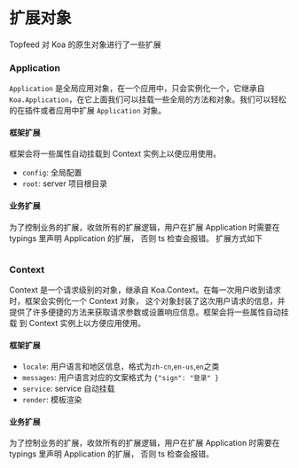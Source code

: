 # 扩展对象

Topfeed 对 Koa 的原生对象进行了一些扩展

### Application

`Application` 是全局应用对象，在一个应用中，只会实例化一个，它继承自 `Koa.Application`，在它上面我们可以挂载一些全局的方法和对象。我们可以轻松的在插件或者应用中扩展 `Application` 对象。

#### 框架扩展

框架会将一些属性自动挂载到 Context 实例上以便应用使用。

- `config`: 全局配置
- `root`: server 项目根目录

#### 业务扩展

为了控制业务的扩展，收敛所有的扩展逻辑，用户在扩展 Application 时需要在 typings 里声明 Application 的扩展，
否则 ts 检查会报错。
扩展方式如下

```ts
```

### Context

Context 是一个请求级别的对象，继承自 Koa.Context。在每一次用户收到请求时，框架会实例化一个 Context 对象，
这个对象封装了这次用户请求的信息，并提供了许多便捷的方法来获取请求参数或设置响应信息。框架会将一些属性自动挂载
到 Context 实例上以方便应用使用。

#### 框架扩展

- `locale`: 用户语言和地区信息，格式为`zh-cn`,`en-us`,`en`之类
- `messages`: 用户语言对应的文案格式为 `{"sign": "登录" }`
- `service`: service 自动挂载
- `render`: 模板渲染

#### 业务扩展

为了控制业务的扩展，收敛所有的扩展逻辑，用户在扩展 Application 时需要在 typings 里声明 Application 的扩展，
否则 ts 检查会报错。

```ts
```
